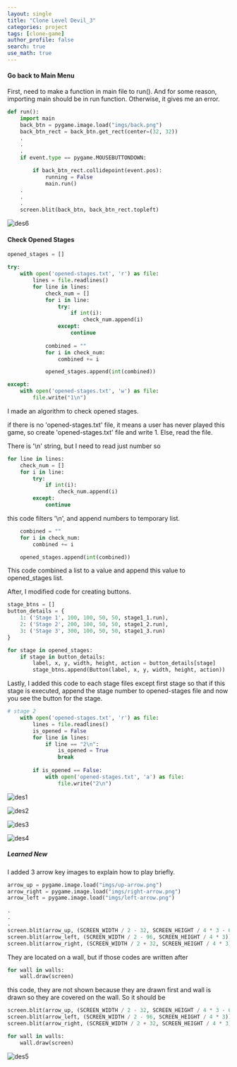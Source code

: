 ```yaml
---
layout: single
title: "Clone Level Devil_3"
categories: project
tags: [clone-game]
author_profile: false
search: true
use_math: true
---
```

#### Go back to Main Menu 
First, need to make a function in main file to run(). And for some reason, importing main should be in run function. Otherwise, it gives me an error.

```python
def run():
    import main
    back_btn = pygame.image.load("imgs/back.png")
    back_btn_rect = back_btn.get_rect(center=(32, 32))
    .
    .
    .
    if event.type == pygame.MOUSEBUTTONDOWN:

        if back_btn_rect.collidepoint(event.pos):
            running = False
            main.run()
    .
    .
    .
    screen.blit(back_btn, back_btn_rect.topleft)
```
![des6](/assets/images/2024-06-05-levelDevilClone3/des6.png)
#### Check Opened Stages

```python
opened_stages = []

try:
    with open('opened-stages.txt', 'r') as file:
        lines = file.readlines()
        for line in lines:
            check_num = []
            for i in line:
                try:
                    if int(i):
                        check_num.append(i)
                except:
                    continue
            
            combined = ""
            for i in check_num:
                combined += i

            opened_stages.append(int(combined))

except:
    with open('opened-stages.txt', 'w') as file:
        file.write("1\n")
```
I made an algorithm to check opened stages.

if there is no 'opened-stages.txt' file, it means a user has never played this game, so create 'opened-stages.txt' file and write 1. Else, read the file. 

There is '\n' string, but I need to read just number so 
```python
for line in lines:
    check_num = []
    for i in line:
        try:
            if int(i):
                check_num.append(i)
        except:
            continue
```

this code filters '\n', and append numbers to temporary list.

```python
    combined = ""
    for i in check_num:
        combined += i

    opened_stages.append(int(combined))
```

This code combined a list to a value and append this value to opened_stages list.

After, I modified code for creating buttons.

```python
stage_btns = []
button_details = {
    1: ('Stage 1', 100, 100, 50, 50, stage1_1.run),
    2: ('Stage 2', 200, 100, 50, 50, stage1_2.run),
    3: ('Stage 3', 300, 100, 50, 50, stage1_3.run)
}

for stage in opened_stages:
    if stage in button_details:
        label, x, y, width, height, action = button_details[stage]
        stage_btns.append(Button(label, x, y, width, height, action))
```

Lastly, I added this code to each stage files except first stage so that if this stage is executed, append the stage number to opened-stages file and now you see the button for the stage.

```python
# stage 2
    with open('opened-stages.txt', 'r') as file:
        lines = file.readlines()
        is_opened = False
        for line in lines:
            if line == "2\n":
                is_opened = True
                break
        
        if is_opened == False:
            with open('opened-stages.txt', 'a') as file:
                file.write("2\n")

```

![des1](/assets/images/2024-06-05-levelDevilClone3/des1.png)

![des2](/assets/images/2024-06-05-levelDevilClone3/des2.png)

![des3](/assets/images/2024-06-05-levelDevilClone3/des3.png)

![des4](/assets/images/2024-06-05-levelDevilClone3/des4.png)


##### Learned New

I added 3 arrow key images to explain how to play briefly. 

```python
arrow_up = pygame.image.load("imgs/up-arrow.png")
arrow_right = pygame.image.load("imgs/right-arrow.png")
arrow_left = pygame.image.load("imgs/left-arrow.png")

.
.
.
screen.blit(arrow_up, (SCREEN_WIDTH / 2 - 32, SCREEN_HEIGHT / 4 * 3 - 64))
screen.blit(arrow_left, (SCREEN_WIDTH / 2 - 96, SCREEN_HEIGHT / 4 * 3))
screen.blit(arrow_right, (SCREEN_WIDTH / 2 + 32, SCREEN_HEIGHT / 4 * 3))
```

They are located on a wall, but if those codes are written after

```python
for wall in walls:
    wall.draw(screen)
```

this code, they are not shown because they are drawn first and wall is drawn so they are covered on the wall. So it should be

```python 
screen.blit(arrow_up, (SCREEN_WIDTH / 2 - 32, SCREEN_HEIGHT / 4 * 3 - 64))
screen.blit(arrow_left, (SCREEN_WIDTH / 2 - 96, SCREEN_HEIGHT / 4 * 3))
screen.blit(arrow_right, (SCREEN_WIDTH / 2 + 32, SCREEN_HEIGHT / 4 * 3))

for wall in walls:
    wall.draw(screen)
```


![des5](/assets/images/2024-06-05-levelDevilClone3/des5.png)